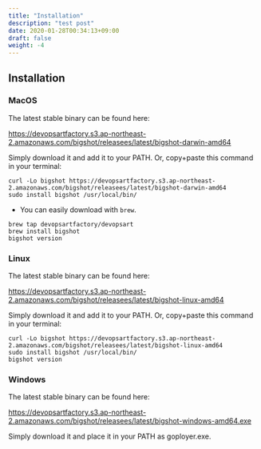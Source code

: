 ```yaml
---
title: "Installation"
description: "test post"
date: 2020-01-28T00:34:13+09:00
draft: false
weight: -4
---
```


## Installation

### MacOS
The latest stable binary can be found here:

https://devopsartfactory.s3.ap-northeast-2.amazonaws.com/bigshot/releasees/latest/bigshot-darwin-amd64

Simply download it and add it to your PATH. Or, copy+paste this command in your terminal:

```
curl -Lo bigshot https://devopsartfactory.s3.ap-northeast-2.amazonaws.com/bigshot/releasees/latest/bigshot-darwin-amd64
sudo install bigshot /usr/local/bin/
```


- You can easily download with `brew`.

```
brew tap devopsartfactory/devopsart
brew install bigshot
bigshot version
```


### Linux
The latest stable binary can be found here:

https://devopsartfactory.s3.ap-northeast-2.amazonaws.com/bigshot/releasees/latest/bigshot-linux-amd64

Simply download it and add it to your PATH. Or, copy+paste this command in your terminal:

```
curl -Lo bigshot https://devopsartfactory.s3.ap-northeast-2.amazonaws.com/bigshot/releasees/latest/bigshot-linux-amd64
sudo install bigshot /usr/local/bin/
bigshot version
```

### Windows
The latest stable binary can be found here:

https://devopsartfactory.s3.ap-northeast-2.amazonaws.com/bigshot/releasees/latest/bigshot-windows-amd64.exe

Simply download it and place it in your PATH as goployer.exe.

